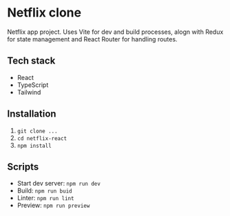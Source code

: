 # Netflix clone

Netflix app project. Uses Vite for dev and build processes, alogn with Redux for state management and React Router for handling routes.

## Tech stack

- React
- TypeScript
- Tailwind

## Installation

1. `git clone ...`
2. `cd netflix-react`
3. `npm install`

## Scripts

- Start dev server: `npm run dev`
- Build: `npm run buid`
- Linter: `npm run lint`
- Preview: `npm run preview`
